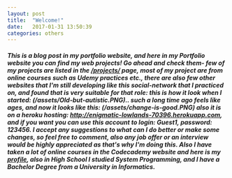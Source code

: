 ```yaml
---
layout: post
title:  "Welcome!"
date:   2017-01-31 13:50:39
categories: others
---
```

<h5>This is a blog post in my portfolio website, and here in my Portfolio website you can find my web projects! Go ahead and check them- few of my projects are listed in the <a href="http://zhivkoz.github.io/Portfolio/projects/">/projects/</a> page, most of my project are from online courses such as Udemy practices etc., there are also few other websites that I'm still developing like this social-network that I practiced on, and found that is very suitable for that role: this is how it look when I started: (/assets/Old-but-autistic.PNG).. such a long time ago feels like ages, and now it looks like this: (/assets/change-is-good.PNG) also it is on a heroku hosting: <a href="http://enigmatic-lowlands-70396.herokuapp.com">http://enigmatic-lowlands-70396.herokuapp.com</a>, and if you want you can use this account to login: Guest1, password: 123456.
 I accept any suggestions to what can I do better or make some changes, so feel free to comment, also any job offer or an interview would be highly appreciated as that's why I'm doing this. Also I have taken a lot of online courses in the Codecademy website and here is my <a href="https://www.codecademy.com/zhivko73656"> profile</a>, also in High School I studied System Programming, and I have a Bachelor Degree from a University in Informatics.</h5>
